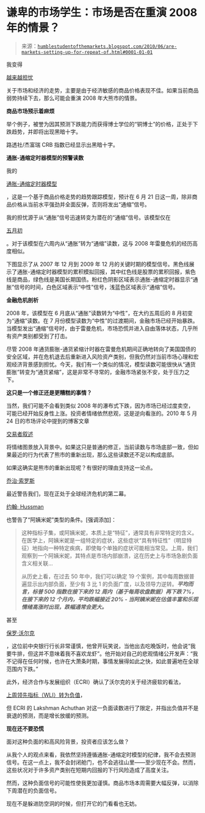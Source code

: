 <!--yml

类别：未分类

日期：2024-05-18 00:03:02

-->

# 谦卑的市场学生：市场是否在重演 2008 年的情景？

> 来源：[`humblestudentofthemarkets.blogspot.com/2010/06/are-markets-setting-up-for-repeat-of.html#0001-01-01`](https://humblestudentofthemarkets.blogspot.com/2010/06/are-markets-setting-up-for-repeat-of.html#0001-01-01)

我变得

[越来越担忧](http://humblestudentofthemarkets.blogspot.com/2010/06/double-dip-ahead.html)

关于市场和经济的走势，主要是由于经济敏感的商品价格表现不佳。如果当前商品弱势持续下去，那么可能会重演 2008 年大熊市的情景。

**商品市场预示着麻烦**

举个例子，被誉为因其预测下跌能力而获得博士学位的“铜博士”的价格，正处于下跌趋势，并即将出现黑暗十字。

路透社/杰富瑞 CRB 指数已经显示出黑暗十字。

**通胀-通缩定时器模型的预警读数**

我的

[通胀-通缩定时器模型](http://www.qwestfunds.com/publications/newsletters_pdf/newsletter_november_2009.pdf)

，这是一个基于商品价格走势的趋势跟踪模型，预计在 6 月 21 日这一周，除非商品价格从当前水平强劲并全面反弹，否则将发出“通缩”信号。

我的担忧源于从“通胀”信号迅速转变为潜在的“通缩”信号。该模型仅在

[五月初](http://www.qwestfunds.com/publications/trend_watch_pdf/may_7_issue.pdf)

。对于该模型在六周内从“通胀”转为“通缩”读数，这与 2008 年雷曼危机的经历高度相似。

下图显示了从 2007 年 12 月到 2009 年 12 月的关键时期的模型信号。黑色线展示了通胀-通缩定时器模型的累积模拟回报，其中红色线是股票的累积回报，紫色线是商品，绿色线是美国长期国债。粉红色阴影区域表示通胀-通缩定时器显示“通胀”信号的时间，白色区域表示“中性”信号，浅蓝色区域表示“通缩”信号。

**金融危机剖析**

2008 年，该模型在 6 月底从“通胀”读数转为“中性”，在大约五周后的 8 月初变为“通缩”读数。在 7 月份模型读数为“中性”的过渡期间，金融市场已经开始暴跌。当模型发出“通缩”信号时，由于雷曼危机，市场恐慌并进入自由落体状态，几乎所有资产类别都受到了打击。

尽管 2008 年通货膨胀-通货紧缩计时器在雷曼危机期间正确地转向了美国国债的安全区域，并在危机退去后重新进入风险资产类别，但我仍然对当前市场心理和宏观经济背景感到担忧。今天，我们有一个类似的情况，模型读数可能很快从“通货膨胀”转变为“通货紧缩”，这是非常不寻常的，金融市场紧张不安，处于压力之下。

**这只是一个修正还是更糟糕的事情？**

当然，我们可能不会看到类似 2008 年的瀑布式下跌，因为市场已经过度卖空，可能已经开始反身性上涨。投资者情绪依然悲观，这是逆向看涨的。2010 年 5 月 24 日的市场评论中提到的博客文章

[交易者叙述](http://www.tradersnarrative.com/sentiment-overview-week-of-june-11th-2010-4204.html)

将情绪图景放入背景中。如果这只是普通的修正，当前读数与市场底部一致，但如果最近的行为代表了熊市的重新出现，那么这些读数还不足以构成底部。

如果这确实是熊市的重新出现呢？有很好的理由支持这一论点。

[乔治·索罗斯](http://www.bloomberg.com/apps/news?pid=newsarchive&sid=aY_SHqr1LQhk)

最近警告我们，现在正处于全球经济危机的第二幕。

[约翰· Hussman](http://www.hussmanfunds.com/wmc/wmc100524.htm)

也警告了“阿姨米妮”类型的条件。[强调添加]：

> 这种指标子集，或阿姨米妮，本质上是“特征”，通常具有非常特定的含义。在医学上，阿姨米妮是一组特定的症状，这些症状“具有特征性”（明显特征）地指向一种特定疾病，即使每个单独的症状可能相当常见。上周，我们观察到一个阿姨米妮，其特点是市场内部崩溃，这在历史上与市场急剧负面含义相关联...
> 
> 从历史上看，在过去 50 年中，我们可以确定 19 个案例，其中每周数据普遍显示出内部负面，至少有 3 比 1 的负面广度，以及领导力逆转。***平均而言，标普 500 指数在接下来的 12 周内（基于每周收盘数据）再下跌 7%，在接下来的 12 个月内，平均跌幅接近 20% - 当阿姨米妮在估值丰富和乐观情绪高涨时出现，跌幅通常会更大。***

甚至

[保罗·沃尔克](http://dealbook.blogs.nytimes.com/2009/02/23/soros-sees-no-bottom-for-world-financial-collapse/)

，这位前中央银行行长非常谨慎，他曾开玩笑说，当他出去吃晚饭时，他会说“我要牛排，但这并不意味着我不喜欢龙虾”。他开始对自己的悲观情绪公开发声：“我不记得在任何时候，也许在大萧条时期，事情发展得如此之快，如此普遍地在全球范围内下跌。”

此外，经济合作与发展组织（ECRI）确认了沃尔克的关于经济疲软的看法，

[上周领先指标（WLI）转为负值](http://www.businesscycle.com/resources/)，

但 ECRI 的 Lakshman Achuthan 对这一负面读数进行了限定，并指出负值并不是衰退的预测，而是增长放缓的预测。

**现在还不要恐慌**

面对这种负面的和高风险背景，投资者应该怎么做？

从我个人的观点来看，我依然坚持遵循通胀-通缩定时模型的纪律，我不会去预测信号。在这一点上，我不会封闭舱门，也不会逃往山里——至少现在不会。然而，这些状况对于许多资产类别在短期内回报的下行风险造成了高度关注。

然而，这种负面信号的可能性使我更加谨慎。商品市场本周需要大幅反弹，以消除下周潜在的负面信号。

现在不是躲进防空洞的时候，但打开它的门看看也无妨。
